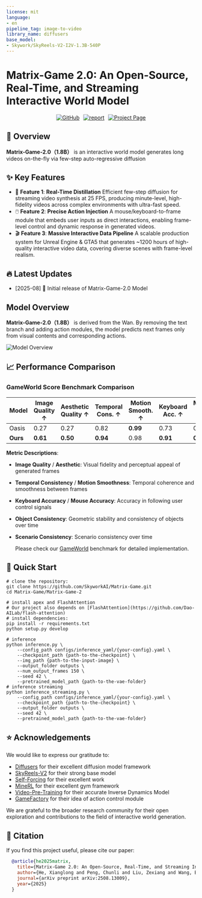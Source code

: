 ```yaml
---
license: mit
language:
- en
pipeline_tag: image-to-video
library_name: diffusers
base_model:
- Skywork/SkyReels-V2-I2V-1.3B-540P
---
```

# Matrix-Game 2.0: An Open-Source, Real-Time, and Streaming Interactive World Model
<div style="display: flex; justify-content: center; gap: 10px;">
  <a href="https://github.com/SkyworkAI/Matrix-Game">
    <img src="https://img.shields.io/badge/GitHub-100000?style=flat&logo=github&logoColor=white" alt="GitHub">
  </a>
  <a href="https://arxiv.org/pdf/2508.13009">
    <img src="https://img.shields.io/badge/arXiv-Report-b31b1b?style=flat&logo=arxiv&logoColor=white" alt="report">
  </a>
    <a href="https://matrix-game-v2.github.io/">
    <img src="https://img.shields.io/badge/Project%20Page-grey?style=flat&logo=huggingface&color=FFA500" alt="Project Page">
  </a>

  
</div>

## 📝 Overview
**Matrix-Game-2.0（1.8B）** is an interactive world model generates long videos on-the-fly via few-step auto-regressive diffusion 

## ✨ Key Features

- 🚀 **Feature 1**: **Real-Time Distillation**  Efficient ​​few-step diffusion​​ for streaming video synthesis at ​​25 FPS​​, producing ​​minute-level, high-fidelity videos​​ across complex environments with ultra-fast speed.
- 🖱️ **Feature 2**: **Precise Action Injection** A ​​mouse/keyboard-to-frame​​ module that embeds user inputs as direct interactions, enabling frame-level control and dynamic response in generated videos. 
- 🎬 **Feature 3**: **Massive Interactive Data Pipeline** A scalable production system for ​​Unreal Engine & GTA5​​ that generates ​​~1200 hours​​ of high-quality interactive video data, covering diverse scenes with frame-level realism.

## 🔥 Latest Updates

* [2025-08] 🎉 Initial release of Matrix-Game-2.0 Model

##  Model Overview
**Matrix-Game-2.0（1.8B）** is derived from the Wan. By removing the text branch and adding action modules, the model predicts next frames only from visual contents and corresponding actions.

![Model Overview](./architecture.png)

## 📈 Performance Comparison
### GameWorld Score Benchmark Comparison

| Model     | Image Quality ↑ | Aesthetic Quality ↑ | Temporal Cons. ↑ | Motion Smooth. ↑ | Keyboard Acc. ↑ | Mouse Acc. ↑ | Object Cons. | Scenario Cons.|
|-----------|------------------|-------------|-------------------|-------------------|------------------|---------------|-------------|-------------|
| Oasis     | 0.27             | 0.27        | 0.82              | **0.99**          | 0.73             | 0.56          | 0.18        |  **0.84** | 
| **Ours**  | **0.61**         | **0.50**    | **0.94**          | 0.98          | **0.91**         | **0.95**      | **0.64**    |  0.80    |

**Metric Descriptions**:

- **Image Quality** / **Aesthetic**: Visual fidelity and perceptual appeal of generated frames  
- **Temporal Consistency** / **Motion Smoothness**: Temporal coherence and smoothness between frames  
- **Keyboard Accuracy** / **Mouse Accuracy**: Accuracy in following user control signals  
- **Object Consistency**: Geometric stability and consistency of objects over time
- **Scenario Consistency**: Scenario consistency over time

  Please check our [GameWorld](https://github.com/SkyworkAI/Matrix-Game/tree/main/GameWorldScore) benchmark for detailed implementation.


## 🚀 Quick Start

```
# clone the repository:
git clone https://github.com/SkyworkAI/Matrix-Game.git
cd Matrix-Game/Matrix-Game-2

# install apex and FlashAttention
# Our project also depends on [FlashAttention](https://github.com/Dao-AILab/flash-attention)
# install dependencies:
pip install -r requirements.txt
python setup.py develop

# inference
python inference.py \
    --config_path configs/inference_yaml/{your-config}.yaml \
    --checkpoint_path {path-to-the-checkpoint} \
    --img_path {path-to-the-input-image} \
    --output_folder outputs \
    --num_output_frames 150 \
    --seed 42 \
    --pretrained_model_path {path-to-the-vae-folder}
# inference streaming
python inference_streaming.py \
    --config_path configs/inference_yaml/{your-config}.yaml \
    --checkpoint_path {path-to-the-checkpoint} \
    --output_folder outputs \
    --seed 42 \
    --pretrained_model_path {path-to-the-vae-folder}
```

## ⭐ Acknowledgements

We would like to express our gratitude to:

- [Diffusers](https://github.com/huggingface/diffusers) for their excellent diffusion model framework
- [SkyReels-V2](https://github.com/SkyworkAI/SkyReels-V2) for their strong base model
- [Self-Forcing](https://github.com/guandeh17/Self-Forcing) for their excellent work
- [MineRL](https://github.com/minerllabs/minerl) for their excellent gym framework
- [Video-Pre-Training](https://github.com/openai/Video-Pre-Training) for their accurate Inverse Dynamics Model
- [GameFactory](https://github.com/KwaiVGI/GameFactory) for their idea of action control module 

We are grateful to the broader research community for their open exploration and contributions to the field of interactive world generation.

## 📎 Citation
If you find this project useful, please cite our paper:
```bibtex
  @article{he2025matrix,
    title={Matrix-Game 2.0: An Open-Source, Real-Time, and Streaming Interactive World Model},
    author={He, Xianglong and Peng, Chunli and Liu, Zexiang and Wang, Boyang and Zhang, Yifan and Cui, Qi and Kang, Fei and Jiang, Biao and An, Mengyin and Ren, Yangyang and Xu, Baixin and Guo, Hao-Xiang and Gong, Kaixiong and Wu, Cyrus and Li, Wei and Song, Xuchen and Liu, Yang and Li, Eric and Zhou, Yahui},
    journal={arXiv preprint arXiv:2508.13009},
    year={2025}
  }
```